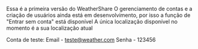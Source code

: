 Essa é a primeira versão do WeatherShare
O gerenciamento de contas e a criação de usuários ainda está em desenvolvimento, por isso a função de "Entrar sem conta" está disponível
A única localização disponível no momento é a sua localização atual

Conta de teste:
Email - teste@weather.com
Senha - 123456
